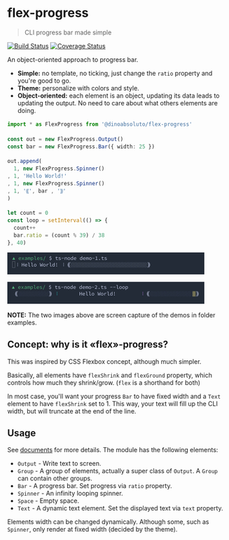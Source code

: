 # flex-progress

> CLI progress bar made simple

[![Build Status](https://travis-ci.org/dino-absoluto/flex-progress-js.svg?branch=master)](https://travis-ci.org/dino-absoluto/flex-progress-js)
[![Coverage Status](https://coveralls.io/repos/github/dino-absoluto/flex-progress-js/badge.svg?branch=master)](https://coveralls.io/github/dino-absoluto/flex-progress-js?branch=master)

An object-oriented approach to progress bar.

- **Simple:** no template, no ticking, just change the `ratio` property and
you're good to go.
- **Theme:** personalize with colors and style.
- **Object-oriented:** each element is an object, updating its data leads to
updating the output.
No need to care about what others elements are doing.

```typescript
import * as FlexProgress from '@dinoabsoluto/flex-progress'

const out = new FlexProgress.Output()
const bar = new FlexProgress.Bar({ width: 25 })

out.append(
  1, new FlexProgress.Spinner()
, 1, 'Hello World!'
, 1, new FlexProgress.Spinner()
, 1, '⸨', bar , '⸩'
)

let count = 0
const loop = setInterval(() => {
  count++
  bar.ratio = (count % 39) / 38
}, 40)
```

<img width="450" height="50"
src="docs/media/demo-1-cropped.gif" />

<img width="450" height="50"
src="docs/media/demo-2-cropped.gif" />

**NOTE:** The two images above are screen capture of the demos in folder examples.

## Concept: why is it «flex»-progress?
This was inspired by CSS Flexbox concept, although much simpler.

Basically, all elements have `flexShrink` and `flexGround` property,
which controls how much they shrink/grow. (`flex` is a shorthand for both)

In most case, you'll want your progress `Bar` to have fixed width and a `Text`
element to have `flexShrink` set to 1. This way, your text will fill up the
CLI width, but will truncate at the end of the line.

## Usage
See [documents](docs/index.md) for more details.
The module has the following elements:
* `Output` - Write text to screen.
* `Group` - A group of elements, actually a super class of `Output`.
A `Group` can contain other groups.
* `Bar` - A progress bar. Set progress via `ratio` property.
* `Spinner` - An infinity looping spinner.
* `Space` - Empty space.
* `Text` - A dynamic text element. Set the displayed text via `text` property.

Elements width can be changed dynamically. Although some, such as `Spinner`,
only render at fixed width (decided by the theme).
